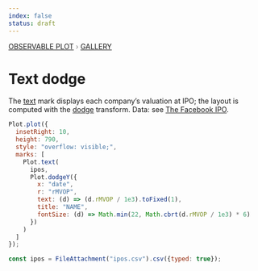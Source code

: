 ```yaml
---
index: false
status: draft
---
```


<div style="color: grey; font: 13px/25.5px var(--sans-serif); text-transform: uppercase;"><h1 style="display: none;">Plot: Text dodge</h1><a href="/plot">Observable Plot</a> › <a href="/@observablehq/plot-gallery">Gallery</a></div>

# Text dodge

The [text](https://observablehq.com/plot/marks/text) mark displays each company’s valuation at IPO; the layout is computed with the [dodge](https://observablehq.com/plot/transforms/dodge) transform. Data: see [The Facebook IPO](/@observablehq/plot-the-facebook-ipo).

```js echo
Plot.plot({
  insetRight: 10,
  height: 790,
  style: "overflow: visible;",
  marks: [
    Plot.text(
      ipos,
      Plot.dodgeY({
        x: "date",
        r: "rMVOP",
        text: (d) => (d.rMVOP / 1e3).toFixed(1),
        title: "NAME",
        fontSize: (d) => Math.min(22, Math.cbrt(d.rMVOP / 1e3) * 6)
      })
    )
  ]
});
```

```js echo
const ipos = FileAttachment("ipos.csv").csv({typed: true});
```
